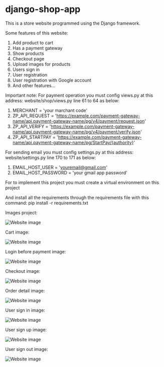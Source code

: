 # django-shop-app
This is a store website programmed using the Django framework.

Some features of this website:
1. Add product to cart
2. Has a payment gateway
3. Show products
4. Checkout page
5. Upload images for products
6. Users sign in
7. User registration
8. User registration with Google account
9. And other features...

Important note:
For payment operation you must config views.py at this address: website/shop/views.py line 61 to 64 as below:

1. MERCHANT = 'your marchant code'
2. ZP_API_REQUEST = 'https://example.com/payment-gateway-name/api.payment-gateway-name/pg/v4/payment/request.json'
3. ZP_API_VERIFY = 'https://example.com/payment-gateway-name/api.payment-gateway-name/pg/v4/payment/verify.json'
4. ZP_API_STARTPAY = 'https://example.com/payment-gateway-name/api.payment-gateway-name/pg/StartPay/{authority}'

For sending email you must config settings.py at this address: website/settings.py line 170 to 171 as below:

1. EMAIL_HOST_USER = 'youremail@gmail.com'
2. EMAIL_HOST_PASSWORD = 'your gmail app password'

For to implement this project you must create a virtual environment on this project

And install all the requirements through the requirements file with this command: pip install -r requirements.txt

Images project:

![Website image](https://github.com/hamedkalhor76/django-shop-app/blob/main/images/img1.png)


Cart image:

![Website image](https://github.com/hamedkalhor76/django-shop-app/blob/main/images/img2.jpg)


Login before payment image:

![Website image](https://github.com/hamedkalhor76/django-shop-app/blob/main/images/img3.jpg)


Checkout image:

![Website image](https://github.com/hamedkalhor76/django-shop-app/blob/main/images/img4.jpg)


Order detail image:

![Website image](https://github.com/hamedkalhor76/django-shop-app/blob/main/images/img5.jpg)


User sign in image:

![Website image](https://github.com/hamedkalhor76/django-shop-app/blob/main/images/img6.jpg)


User sign up image:

![Website image](https://github.com/hamedkalhor76/django-shop-app/blob/main/images/img7.jpg)


User sign out image:

![Website image](https://github.com/hamedkalhor76/django-shop-app/blob/main/images/img8.jpg)
